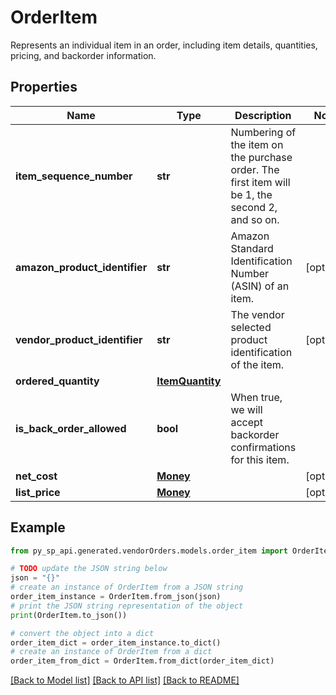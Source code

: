 # OrderItem

Represents an individual item in an order, including item details, quantities, pricing, and backorder information.

## Properties

Name | Type | Description | Notes
------------ | ------------- | ------------- | -------------
**item_sequence_number** | **str** | Numbering of the item on the purchase order. The first item will be 1, the second 2, and so on. | 
**amazon_product_identifier** | **str** | Amazon Standard Identification Number (ASIN) of an item. | [optional] 
**vendor_product_identifier** | **str** | The vendor selected product identification of the item. | [optional] 
**ordered_quantity** | [**ItemQuantity**](ItemQuantity.md) |  | 
**is_back_order_allowed** | **bool** | When true, we will accept backorder confirmations for this item. | 
**net_cost** | [**Money**](Money.md) |  | [optional] 
**list_price** | [**Money**](Money.md) |  | [optional] 

## Example

```python
from py_sp_api.generated.vendorOrders.models.order_item import OrderItem

# TODO update the JSON string below
json = "{}"
# create an instance of OrderItem from a JSON string
order_item_instance = OrderItem.from_json(json)
# print the JSON string representation of the object
print(OrderItem.to_json())

# convert the object into a dict
order_item_dict = order_item_instance.to_dict()
# create an instance of OrderItem from a dict
order_item_from_dict = OrderItem.from_dict(order_item_dict)
```
[[Back to Model list]](../README.md#documentation-for-models) [[Back to API list]](../README.md#documentation-for-api-endpoints) [[Back to README]](../README.md)


